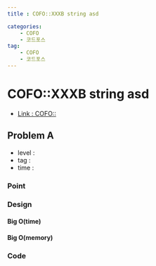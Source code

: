 ```yaml
---
title : COFO::XXXB string asd

categories:
    - COFO
    - 코드포스
tag:
    - COFO
    - 코드포스
---
```

# COFO::XXXB string asd
- [Link : COFO::](x)

## Problem A

- level :
- tag :
- time :

### Point

### Design

#### Big O(time)

#### Big O(memory)

### Code

